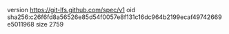 version https://git-lfs.github.com/spec/v1
oid sha256:c26f6fd8a56526e85d54f0057e8f131c16dc964b2199ecaf49742669e5011968
size 2759

